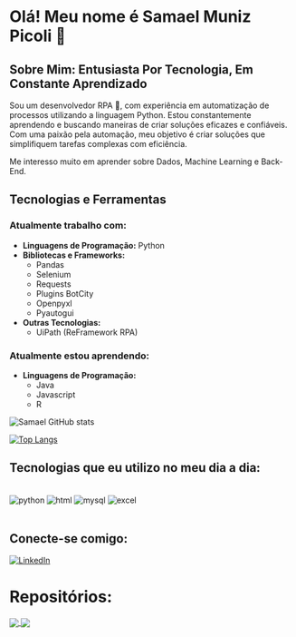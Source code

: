 
# Olá! Meu nome é Samael Muniz Picoli 👋

## Sobre Mim: Entusiasta Por Tecnologia, Em Constante Aprendizado


Sou um desenvolvedor RPA 🤖, com experiência em automatização de processos utilizando a linguagem Python. Estou constantemente aprendendo e buscando maneiras de criar soluções eficazes e confiáveis. Com uma paixão pela automação, meu objetivo é criar soluções que simplifiquem tarefas complexas com eficiência. 

Me interesso muito em aprender sobre Dados, Machine Learning e Back-End.

## Tecnologias e Ferramentas
### Atualmente trabalho com:
- **Linguagens de Programação:** Python
- **Bibliotecas e Frameworks:**
  - Pandas
  - Selenium
  - Requests
  - Plugins BotCity
  - Openpyxl
  - Pyautogui
- **Outras Tecnologias:**
  - UiPath (ReFramework RPA)

### Atualmente estou aprendendo:
- **Linguagens de Programação:** 
    - Java
    - Javascript
    - R


![Samael GitHub stats](https://github-readme-stats.vercel.app/api?username=Samaelpicoli&show_icons=true&theme=white) 

[![Top Langs](https://github-readme-stats.vercel.app/api/top-langs/?username=Samaelpicoli)](https://github.com/anuraghazra/github-readme-stats)

## Tecnologias que eu utilizo no meu dia a dia:
<div style="display: inline_block"><br/>
    <img align="center" alt="python" src="https://img.shields.io/badge/Python-3776AB?style=for-the-badge&logo=python&logoColor=white">
    <img align="center" alt="html" src="https://img.shields.io/badge/HTML5-E34F26?style=for-the-badge&logo=html5&logoColor=white">
    <img align="center" alt="mysql" src="https://img.shields.io/badge/MySQL-00000F?style=for-the-badge&logo=mysql&logoColor=white">
    <img align="center" alt="excel" src="https://img.shields.io/badge/Microsoft_Excel-217346?style=for-the-badge&logo=microsoft-excel&logoColor=white">
</div><br/>


## Conecte-se comigo:

[![LinkedIn](https://img.shields.io/badge/LinkedIn-0077B5?style=for-the-badge&logo=linkedin&logoColor=white)](https://www.linkedin.com/in/samael-muniz-picoli-5b317a1bb/)
###


# Repositórios:

<a href="https://github.com/Samaelpicoli/github-readme-stats">
  <img align="center" src="https://github-readme-stats.vercel.app/api/pin/?username=Samaelpicoli&repo=RPA_Challenge" />
</a>
<a href="https://github.com/anuraghazra/convoychat">
  <img align="center" src="https://github-readme-stats.vercel.app/api/pin/?username=Samaelpicoli&repo=Online_Grocery_Ordering" />
</a>
